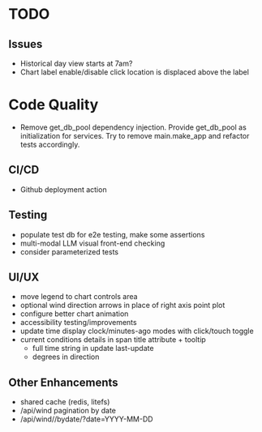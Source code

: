 # TODO

## Issues
* Historical day view starts at 7am?
* Chart label enable/disable click location is displaced above the label

# Code Quality
* Remove get_db_pool dependency injection. Provide get_db_pool as initialization for services. Try to remove main.make_app and refactor tests accordingly.

## CI/CD
* Github deployment action

## Testing
* populate test db for e2e testing, make some assertions
* multi-modal LLM visual front-end checking
* consider parameterized tests

## UI/UX
* move legend to chart controls area
* optional wind direction arrows in place of right axis point plot
* configure better chart animation
* accessibility testing/improvements
* update time display clock/minutes-ago modes with click/touch toggle
* current conditions details in span title attribute + tooltip
  * full time string in update last-update
  * degrees in direction

## Other Enhancements
* shared cache (redis, litefs)
* /api/wind pagination by date
* /api/wind/<station>/bydate/?date=YYYY-MM-DD
